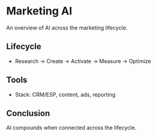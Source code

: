 # Marketing AI

An overview of AI across the marketing lifecycle.

## Lifecycle
- Research → Create → Activate → Measure → Optimize

## Tools
- Stack: CRM/ESP, content, ads, reporting

## Conclusion
AI compounds when connected across the lifecycle.
